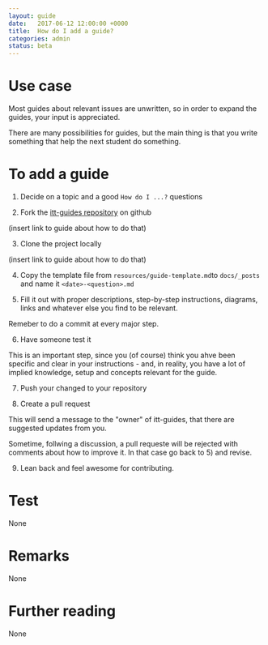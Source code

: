 ```yaml
---
layout: guide
date:   2017-06-12 12:00:00 +0000
title:  How do I add a guide?
categories: admin
status: beta
---
```


# Use case

Most guides about relevant issues are unwritten, so in order to expand the guides, your input is appreciated.

There are many possibilities for guides, but the main thing is that you write something that help the next student do something.


# To add a guide

1. Decide on a topic and a good `How do I ...?` questions

2. Fork the [itt-guides repository](https://github.com/EAL-IT-Technology/itt-guides) on github

  (insert link to guide about how to do that)

3. Clone the project locally

  (insert link to guide about how to do that)

4. Copy the template file from `resources/guide-template.md`to `docs/_posts` and name it `<date>-<question>.md`

5. Fill it out with proper descriptions, step-by-step instructions, diagrams, links and whatever else you find to be relevant.

  Remeber to do a commit at every major step.

6. Have someone test it

  This is an important step, since you (of course) think you ahve been specific and clear in your instructions - and, in reality, you have a lot of implied knowledge, setup and concepts relevant for the guide.

7. Push your changed to your repository

8. Create a pull request

  This will send a message to the "owner" of itt-guides, that there are suggested updates from you.

  Sometime, follwing a discussion, a pull requeste will be rejected with comments about how to improve it. In that case go back to 5) and revise.

9. Lean back and feel awesome for contributing.

# Test

None

# Remarks

None

# Further reading

None
